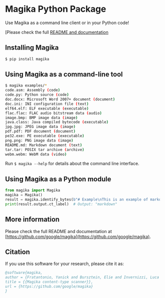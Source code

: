 # Magika Python Package

Use Magika as a command line client or in your Python code!

\[Please check the full [README and documentation](../README.md)

## Installing Magika
```bash
$ pip install magika
```

## Using Magika as a command-line tool

```bash
$ magika examples/*
code.asm: Assembly (code)
code.py: Python source (code)
doc.docx: Microsoft Word 2007+ document (document)
doc.ini: INI configuration file (text)
elf64.elf: ELF executable (executable)
flac.flac: FLAC audio bitstream data (audio)
image.bmp: BMP image data (image)
java.class: Java compiled bytecode (executable)
jpg.jpg: JPEG image data (image)
pdf.pdf: PDF document (document)
pe32.exe: PE executable (executable)
png.png: PNG image data (image)
README.md: Markdown document (text)
tar.tar: POSIX tar archive (archive)
webm.webm: WebM data (video)
```

Run `$ magika --help` for details about the command line interface.


## Using Magika as a Python module

```python
from magika import Magika
magika = Magika()
result = magika.identify_bytes(b"# Example\nThis is an example of markdown!")
print(result.output.ct_label)  # Output: "markdown"
```


## More information

Please check the full README and documentation at [https://github.com/google/magika](https://github.com/google/magika).


## Citation
If you use this software for your research, please cite it as:
```bibtex
@software{magika,
author = {Fratantonio, Yanick and Bursztein, Elie and Invernizzi, Luca and Zhang, Marina and Metitieri, Giancarlo and Kurt, Thomas and Galilee, Francois and Petit-Bianco, Alexandre and Farah, Loua and Albertini, Ange},
title = {{Magika content-type scanner}},
url = {https://github.com/google/magika}
}
```
